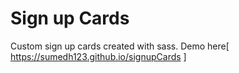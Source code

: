 # Sign up Cards

Custom sign up cards created with sass.
Demo here[ https://sumedh123.github.io/signupCards ]
